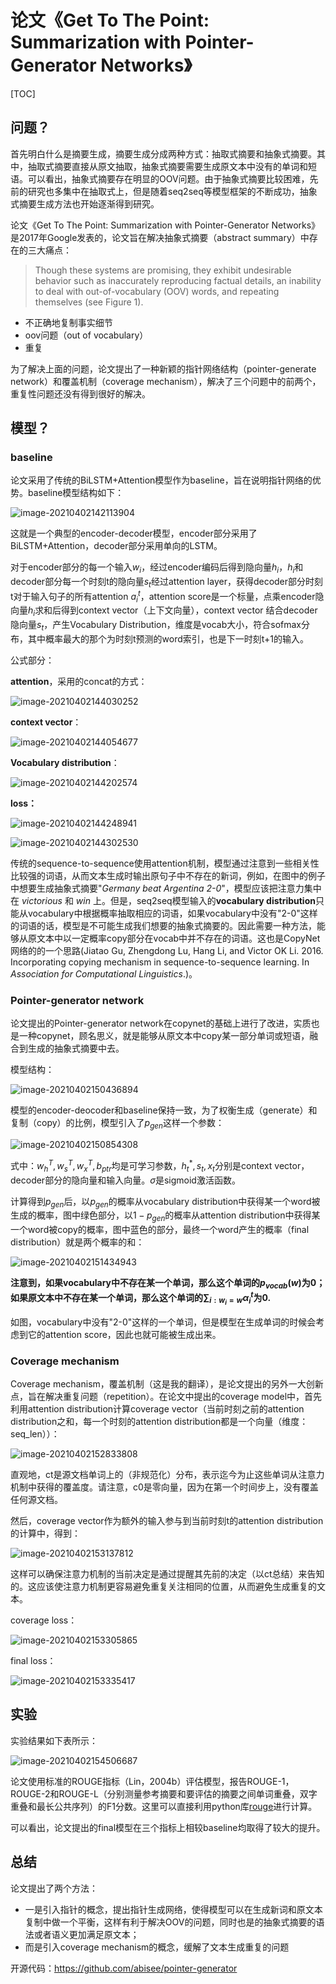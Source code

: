 # 论文《Get To The Point: Summarization with Pointer-Generator Networks》

[TOC]

## 问题？

首先明白什么是摘要生成，摘要生成分成两种方式：抽取式摘要和抽象式摘要。其中，抽取式摘要直接从原文抽取，抽象式摘要需要生成原文本中没有的单词和短语。可以看出，抽象式摘要存在明显的OOV问题。由于抽象式摘要比较困难，先前的研究也多集中在抽取式上，但是随着seq2seq等模型框架的不断成功，抽象式摘要生成方法也开始逐渐得到研究。

论文《Get To The Point: Summarization with Pointer-Generator Networks》是2017年Google发表的，论文旨在解决抽象式摘要（abstract summary）中存在的三大痛点：

> Though these systems are promising, they exhibit undesirable behavior such as inaccurately reproducing factual details, an inability to deal with out-of-vocabulary (OOV) words, and repeating themselves (see Figure 1).

* 不正确地复制事实细节
* oov问题（out of vocabulary）
* 重复

为了解决上面的问题，论文提出了一种新颖的指针网络结构（pointer-generate network）和覆盖机制（coverage mechanism），解决了三个问题中的前两个，重复性问题还没有得到很好的解决。

## 模型？

### baseline

论文采用了传统的BiLSTM+Attention模型作为baseline，旨在说明指针网络的优势。baseline模型结构如下：

![image-20210402142113904](.assets/image-20210402142113904.png)

这就是一个典型的encoder-decoder模型，encoder部分采用了BiLSTM+Attention，decoder部分采用单向的LSTM。

对于encoder部分的每一个输入$w_i$，经过encoder编码后得到隐向量$h_i$，$h_i$和decoder部分每一个时刻t的隐向量$s_t$经过attention layer，获得decoder部分时刻t对于输入句子的所有attention $a_i^t$，attention score是一个标量，点乘encoder隐向量$h_i$求和后得到context vector（上下文向量），context vector 结合decoder隐向量$s_t$，产生Vocabulary Distribution，维度是vocab大小，符合sofmax分布，其中概率最大的那个为时刻t预测的word索引，也是下一时刻t+1的输入。

公式部分：

**attention**，采用的concat的方式：

![image-20210402144030252](.assets/image-20210402144030252.png)

**context vector**：

![image-20210402144054677](.assets/image-20210402144054677.png)

**Vocabulary distribution**：

![image-20210402144202574](.assets/image-20210402144202574.png)

**loss：**

![image-20210402144248941](.assets/image-20210402144248941.png)

![image-20210402144302530](.assets/image-20210402144302530.png)

传统的sequence-to-sequence使用attention机制，模型通过注意到一些相关性比较强的词语，从而文本生成时输出原句子中不存在的新词，例如，在图中的例子中想要生成抽象式摘要"*Germany* *beat* *Argentina 2-0*"，模型应该把注意力集中在 *victorious* 和 *win* 上。但是，seq2seq模型输入的**vocabulary distribution**只能从vocabulary中根据概率抽取相应的词语，如果vocabulary中没有"2-0"这样的词语的话，模型是不可能生成我们想要的抽象式摘要的。因此需要一种方法，能够从原文本中以一定概率copy部分在vocab中并不存在的词语。这也是CopyNet网络的的一个思路(Jiatao Gu, Zhengdong Lu, Hang Li, and Victor OK Li. 2016. Incorporating copying mechanism in sequence-to-sequence learning. In *Association for Computational Linguistics*.)。

### Pointer-generator network

论文提出的Pointer-generator network在copynet的基础上进行了改进，实质也是一种copynet，顾名思义，就是能够从原文本中copy某一部分单词或短语，融合到生成的抽象式摘要中去。

模型结构：

![image-20210402150436894](.assets/image-20210402150436894.png)

模型的encoder-deocoder和baseline保持一致，为了权衡生成（generate）和复制（copy）的比例，模型引入了$p_{gen}$这样一个参数：

![image-20210402150854308](.assets/image-20210402150854308.png)

式中：$w_h^T, w_s^T, w_x^T, b_{ptr}$均是可学习参数，$h_t^*, s_t, x_t$分别是context vector，decoder部分的隐向量和输入向量。$\sigma$是sigmoid激活函数。

计算得到$p_{gen}$后，以$p_{gen}$的概率从vocabulary distribution中获得某一个word被生成的概率，图中绿色部分，以$1-p_{gen}$的概率从attention distribution中获得某一个word被copy的概率，图中蓝色的部分，最终一个word产生的概率（final distribution）就是两个概率的和：

![image-20210402151434943](.assets/image-20210402151434943.png)

**注意到，如果vocabulary中不存在某一个单词，那么这个单词的$p_{vocab}(w)$为0；如果原文本中不存在某一个单词，那么这个单词的$\sum_{i:w_i=w}\alpha_i^t$为0.**

如图，vocabulary中没有"2-0"这样的一个单词，但是模型在生成单词的时候会考虑到它的attention score，因此也就可能被生成出来。

### Coverage mechanism

Coverage mechanism，覆盖机制（这是我的翻译），是论文提出的另外一大创新点，旨在解决重复问题（repetition）。在论文中提出的coverage model中，首先利用attention distribution计算coverage vector（当前时刻之前的attention distribution之和，每一个时刻的attention distribution都是一个向量（维度：seq_len））：

![image-20210402152833808](.assets/image-20210402152833808.png)

直观地，ct是源文档单词上的（非规范化）分布，表示迄今为止这些单词从注意力机制中获得的覆盖度。请注意，c0是零向量，因为在第一个时间步上，没有覆盖任何源文档。

然后，coverage vector作为额外的输入参与到当前时刻t的attention distribution的计算中，得到：

![image-20210402153137812](.assets/image-20210402153137812.png)

这样可以确保注意力机制的当前决定是通过提醒其先前的决定（以ct总结）来告知的。这应该使注意力机制更容易避免重复关注相同的位置，从而避免生成重复的文本。

coverage loss：

![image-20210402153305865](.assets/image-20210402153305865.png)

final loss：

![image-20210402153335417](.assets/image-20210402153335417.png)

## 实验

实验结果如下表所示：

![image-20210402154506687](.assets/image-20210402154506687.png)

论文使用标准的ROUGE指标（Lin，2004b）评估模型，报告ROUGE-1，ROUGE-2和ROUGE-L（分别测量参考摘要和要评估的摘要之间单词重叠，双字重叠和最长公共序列）的F1分数。这里可以直接利用python库[rouge](https://pypi.org/project/rouge/)进行计算。

可以看出，论文提出的final模型在三个指标上相较baseline均取得了较大的提升。



## 总结

论文提出了两个方法：

* 一是引入指针的概念，提出指针生成网络，使得模型可以在生成新词和原文本复制中做一个平衡，这样有利于解决OOV的问题，同时也是的抽象式摘要的语法或者语义更加满足原文本；
* 而是引入coverage mechanism的概念，缓解了文本生成重复的问题



开源代码：https://github.com/abisee/pointer-generator



